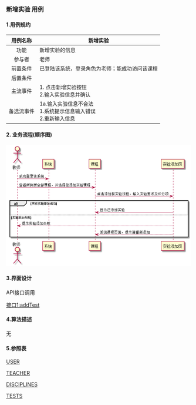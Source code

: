### 新增实验 用例 

#### 1.用例规约

| 用例名称 | 新增实验 |
|:------:|------|
| 功能	| 新增实验的信息|
| 参与者 | 老师 |
| 前置条件	| 已登陆该系统，登录角色为老师；能成功访问该课程|
| 后置条件	|  |
| 主流事件	|1. 点击新增实验按钮<br>2.输入实验信息并确认 |
|备选流事件	|1a.输入实验信息不合法  <br>1.系统提示信息输入错误 <br>2.重新输入信息|
            
#### 2. 业务流程(顺序图)
 ![图片](setTest.png)
 
#### 3.界面设计
    
API接口调用

[接口1:addTest](../接口/addTest.md)
    
#### 4.算法描述
无

#### 5.参照表
[USER](../数据库设计.md)

[TEACHER](../数据库设计.md)

[DISCIPLINES](../数据库设计.md)

[TESTS](../数据库设计.md)
